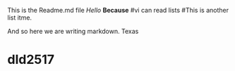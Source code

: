 This is the Readme.md file
*Hello* 
**Because**
#vi can read lists
#This is another list itme.

And so here we are writing markdown.
Texas
# dld2517
